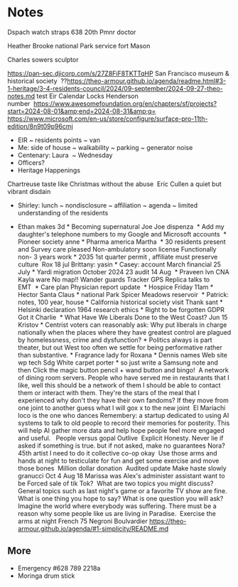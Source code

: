 # Notes

Dspach watch straps 638 20th
Pmnr doctor&nbsp;

Heather Brooke national Park service fort Mason

Charles sowers sculptor&nbsp;

<a href="https://pan-sec.djicorp.com/s/27Z8FiF8TKTTqHP">https://pan-sec.djicorp.com/s/27Z8FiF8TKTTqHP</a>
San Francisco museum &amp; historical society&nbsp; ??<a href="https://theo-armour.github.io/agenda/readme.html#3-1-heritage/3-4-residents-council/2024/09-september/2024-09-27-theo-notes.md">https://theo-armour.github.io/agenda/readme.html#3-1-heritage/3-4-residents-council/2024/09-september/2024-09-27-theo-notes.md</a> test Eir Calendar Locks&nbsp;Henderson number&nbsp;&nbsp;<a href="https://www.awesomefoundation.org/en/chapters/sf/projects?start=2024-08-01&amp;end=2024-08-31&amp;q=">https://www.awesomefoundation.org/en/chapters/sf/projects?start=2024-08-01&amp;end=2024-08-31&amp;q=</a> <a href="https://www.microsoft.com/en-us/store/configure/surface-pro-11th-edition/8n9t09p96cmj">https:/</a><a href="https://www.microsoft.com/en-us/store/configure/surface-pro-11th-edition/8n9t09p96cmj">/www.microsoft.com/en-us/store/configure/surface-pro-11th-edition/8n9t09p96cmj</a>

* EIR ~ residents points ~ van
* Me: side of house ~ walkability ~ parking ~ generator noise
* Centenary: Laura&nbsp; ~ Wednesday
* Officers?
* Heritage Happenings

Chartreuse taste like Christmas without the abuse&nbsp; Eric Cullen a quiet but vibrant disdain&nbsp;

* Shirley: lunch ~ nondisclosure ~ affiliation ~ agenda ~ limited understanding of the residents

* Ethan makes 3d&nbsp;* Becoming supernatural Joe Joe dispenza&nbsp;&nbsp;* Add my daughter's telephone numbers to my Google and Microsoft accounts&nbsp;&nbsp;* Pioneer society anne&nbsp;* Pharma america Martha&nbsp;&nbsp;* 30 residents present and Survey care pleased Non-ambulatory soon license Functionally non- 3 years work&nbsp;* 2035 1st quarter permit , affiliate must preserve culture&nbsp; Rox 18 jul&nbsp;Brittany: yasin&nbsp;* Casey: account March financial 25 July&nbsp;* Yardi migration October 2024 23 audit 14 Aug&nbsp;&nbsp;* Praveen lvn CNA Kayla ware No map!! Wander guards Tracker GPS Replica talks to EMT&nbsp;&nbsp;* Care plan Physician report update&nbsp;&nbsp;* Hospice Friday 11am&nbsp;* Hector Santa Claus&nbsp;* national Park Spicer Meadows reservoir&nbsp;&nbsp;* Patrick: notes, 100 year, house&nbsp;* California historical society visit Thank sant&nbsp;* Helsinki declaration 1964 research ethics&nbsp;* Right to be forgotten GDPR&nbsp; Got it Charlie&nbsp;&nbsp;* What Have We Liberals Done to the West Coast? Jun 15 Kristov&nbsp;* Centrist voters can reasonably ask: Why put liberals in charge nationally when the places where they have greatest control are plagued by homelessness, crime and dysfunction?&nbsp;* Politics always is part theater, but out West too often we settle for being performative rather than substantive.&nbsp;* Fragrance lady for Roxana&nbsp;* Dennis names Web site wp tech Sdg White carpet porter&nbsp;* so just write a Samsung note and then Click the magic button pencil + wand button and bingo!&nbsp;
A network of dining room servers.&nbsp;People who have served me in restaurants that I like, well this should be a network of them I should be able to contact them or interact with them. They're the stars of the meal that I experienced why don't they have their own fandoms? If they move from one joint to another guess what I will gox x to the new joint&nbsp; El Mariachi loco is the one who dances&nbsp;Remembery: a startup dedicated to using AI systems to talk to old people to record their memories for posterity.&nbsp;This will help AI gather more data and help hope people feel more engaged and useful.&nbsp;&nbsp;
People versus gopal Outlive&nbsp; Explicit Honesty. Never lie if asked if something is true. but if not asked, make no guarantees Nora? 45th artist I need to do it collective co-op okay&nbsp;
Use those arms and hands at night to testiculate for fun and get some exercise and move those bones&nbsp;
Million dollar donation&nbsp;
Audited update Make haste slowly&nbsp; granucci Oct 4 Aug 18 Marissa was Alex's administer assistant want to be Forced sale of tik Tok?&nbsp; What are two topics you might discuss? General topics such as last night's game or a favorite TV show are fine. What is one thing you hope to say? What is one question you will ask? Imagine the world where everybody was suffering. There must be a reason why some people like us are living in Paradise.&nbsp; Exercise the arms at night French 75 Negroni Boulvardier <a href="https://theo-armour.github.io/agenda/#1-simplicity/README.md">https://theo-armour.github.io/agenda/#1-simplicity/README.md</a>
## More

* Emergency #628 789 2218a
* Moringa drum stick